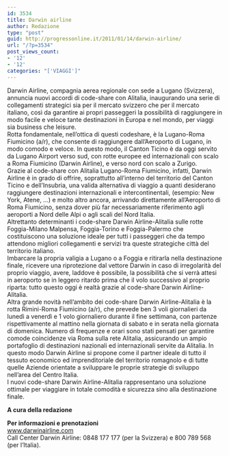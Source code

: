 ```yaml
---
id: 3534
title: Darwin airline
author: Redazione
type: "post"
guid: http://progressonline.it/2011/01/14/darwin-airline/
url: "/?p=3534"
post_views_count:
- '12'
- '12'
categories: "['VIAGGI']"
---
```


Darwin Airline, compagnia aerea regionale con sede a Lugano (Svizzera), annuncia nuovi accordi di code-share con Alitalia, inaugurando una serie di collegamenti strategici sia per il mercato svizzero che per il mercato italiano, così da garantire ai propri passeggeri la possibilità di raggiungere in modo facile e veloce tante destinazioni in Europa e nel mondo, per viaggi sia business che leisure.  
Rotta fondamentale, nell’ottica di questi codeshare, è la Lugano-Roma Fiumicino (a/r), che consente di raggiungere dall’Aeroporto di Lugano, in modo comodo e veloce. In questo modo, il Canton Ticino è da oggi servito da Lugano Airport verso sud, con rotte europee ed internazionali con scalo a Roma Fiumicino (Darwin Airline), e verso nord con scalo a Zurigo.   
Grazie al code-share con Alitalia Lugano-Roma Fiumicino, infatti, Darwin Airline è in grado di offrire, soprattutto all’interno del territorio del Canton Ticino e dell’Insubria, una valida alternativa di viaggio a quanti desiderano raggiungere destinazioni internazionali e intercontinentali, (esempio: New York, Atene, …) e molto altro ancora, arrivando direttamente all’Aeroporto di Roma Fiumicino, senza dover più far necessariamente riferimento agli aeroporti a Nord delle Alpi o agli scali del Nord Italia.  
Altrettanto determinanti i code-share Darwin Airline-Alitalia sulle rotte Foggia-Milano Malpensa, Foggia-Torino e Foggia-Palermo che costituiscono una soluzione ideale per tutti i passeggeri che da tempo attendono migliori collegamenti e servizi tra queste strategiche città del territorio italiano.   
Imbarcare la propria valigia a Lugano o a Foggia e ritirarla nella destinazione finale, ricevere una riprotezione dal vettore Darwin in caso di irregolarità del proprio viaggio, avere, laddove è possibile, la possibilità che si verrà attesi in aeroporto se in leggero ritardo prima che il volo successivo al proprio riparta: tutto questo oggi è realtà grazie al code-share Darwin Airline-Alitalia.  
Altra grande novità nell’ambito dei code-share Darwin Airline-Alitalia è la rotta Rimini-Roma Fiumicino (a/r), che prevede ben 3 voli giornalieri da lunedì a venerdì e 1 volo giornaliero durante il fine settimana, con partenze rispettivamente al mattino nella giornata di sabato e in serata nella giornata di domenica. Numero di frequenze e orari sono stati pensati per garantire comode coincidenze via Roma sulla rete Alitalia, assicurando un ampio portafoglio di destinazioni nazionali ed internazionali servite da Alitalia. In questo modo Darwin Airline si propone come il partner ideale di tutto il tessuto economico ed imprenditoriale del territorio romagnolo e di tutte quelle Aziende orientate a sviluppare le proprie strategie di sviluppo nell’area del Centro Italia.  
I nuovi code-share Darwin Airline-Alitalia rappresentano una soluzione ottimale per viaggiare in totale comodità e sicurezza sino alla destinazione finale.

**A cura della redazione**

**Per informazioni e prenotazioni**   
www.darwinairline.com   
Call Center Darwin Airline: 0848 177 177 (per la Svizzera) e 800 789 568 (per l’Italia).
